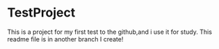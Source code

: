 # TestProject
This is a project for my first test to the github,and i use it for study.
This readme file is in another branch I create!
